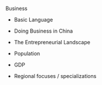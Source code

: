 Business

- Basic Language
- Doing Business in China
- The Entrepreneurial Landscape

- Population
- GDP
- Regional focuses / specializations